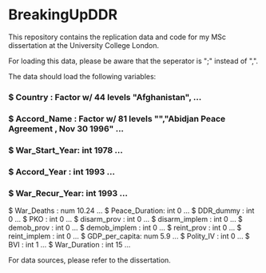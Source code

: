 # BreakingUpDDR
This repository contains the replication data and code for my MSc dissertation at the University College London.

For loading this data, please be aware that the seperator is ";" instead of ",".


The data should load the following variables:

### $ Country       : Factor w/ 44 levels "Afghanistan", ...
### $ Accord_Name   : Factor w/ 81 levels "","Abidjan Peace Agreement , Nov 30 1996" ...
### $ War_Start_Year: int  1978 ...
### $ Accord_Year   : int  1993 ...
### $ War_Recur_Year: int  1993 ...
 $ War_Deaths    : num  10.24  ...
 $ Peace_Duration: int  0 ...
 $ DDR_dummy     : int  0 ...
 $ PKO           : int  0 ...
 $ disarm_prov   : int  0 ...
 $ disarm_implem : int  0 ...
 $ demob_prov    : int  0 ...
 $ demob_implem  : int  0 ...
 $ reint_prov    : int  0 ...
 $ reint_implem  : int  0 ...
 $ GDP_per_capita: num  5.9 ...
 $ Polity_IV     : int  0 ...
 $ BVI           : int  1 ...
 $ War_Duration  : int  15 ...
 
 For data sources, please refer to the dissertation.
